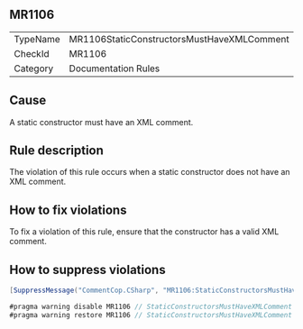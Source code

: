 ## MR1106

<table>
<tr>
  <td>TypeName</td>
  <td>MR1106StaticConstructorsMustHaveXMLComment</td>
</tr>
<tr>
  <td>CheckId</td>
  <td>MR1106</td>
</tr>
<tr>
  <td>Category</td>
  <td>Documentation Rules</td>
</tr>
</table>

## Cause

A static constructor must have an XML comment.

## Rule description

The violation of this rule occurs when a static constructor does not have an XML comment.

## How to fix violations

To fix a violation of this rule, ensure that the constructor has a valid XML comment.

## How to suppress violations

```csharp
[SuppressMessage("CommentCop.CSharp", "MR1106:StaticConstructorsMustHaveXMLComment", Justification = "Reviewed.")]
```

```csharp
#pragma warning disable MR1106 // StaticConstructorsMustHaveXMLComment
#pragma warning restore MR1106 // StaticConstructorsMustHaveXMLComment
```